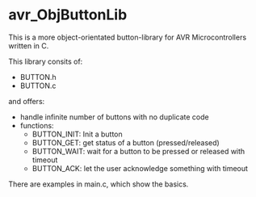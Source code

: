avr_ObjButtonLib
=============

This is a more object-orientated button-library for AVR Microcontrollers written in C.

This library consits of:
 - BUTTON.h
 - BUTTON.c

and offers:
 - handle infinite number of buttons with no duplicate code
 - functions:
    - BUTTON_INIT: Init a button
    - BUTTON_GET: get status of a button (pressed/released)
    - BUTTON_WAIT: wait for a button to be pressed or released with timeout
    - BUTTON_ACK: let the user acknowledge something with timeout

There are examples in main.c, which show the basics.
